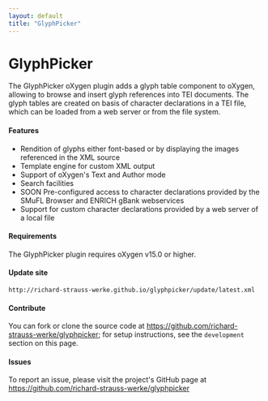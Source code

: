 ```yaml
---
layout: default
title: "GlyphPicker"
---
```


# GlyphPicker

The GlyphPicker oXygen plugin adds a glyph table component to oXygen, allowing to
browse and insert glyph references into TEI documents. The glyph tables are created
on basis of character declarations in a TEI file, which can be loaded
from a web server or from the file system.

#### Features

- Rendition of glyphs either font-based or by displaying the images referenced in the XML source
- Template engine for custom XML output
- Support of oXygen's Text and Author mode
- Search facilities
- SOON Pre-configured access to character declarations provided by the SMuFL Browser and ENRICH gBank webservices
- Support for custom character declarations provided by a web server of a local file

#### Requirements

The GlyphPicker plugin requires oXygen v15.0 or higher.

#### Update site

`http://richard-strauss-werke.github.io/glyphpicker/update/latest.xml`

#### Contribute

You can fork or clone the source code at https://github.com/richard-strauss-werke/glyphpicker; for setup instructions, see the `development` section on this page.

#### Issues

To report an issue, please visit the project's GitHub page at https://github.com/richard-strauss-werke/glyphpicker

